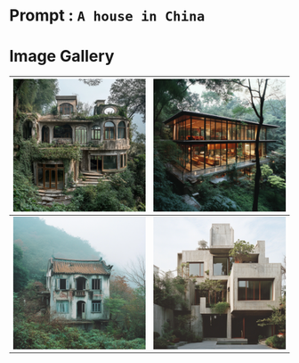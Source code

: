 # Prompt : `A house in China`

# Image Gallery

| ![Image 1](A_house_in_China__1.png) | ![Image 2](A_house_in_China__2.png) |
|-------------------------------------|-------------------------------------|
| ![Image 3](A_house_in_China__3.png) | ![Image 4](A_house_in_China__4.png) |


